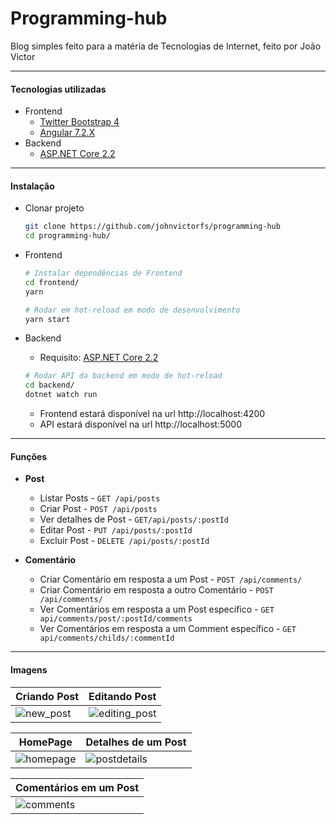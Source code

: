 # Programming-hub

Blog simples feito para a matéria de Tecnologias de Internet, feito por João Victor

---

#### Tecnologias utilizadas

- Frontend
  - [Twitter Bootstrap 4](https://getbootstrap.com/)
  - [Angular 7.2.X](https://angular.io/)
- Backend
  - [ASP.NET Core 2.2](https://docs.microsoft.com/en-us/aspnet/core/)

---

#### Instalação

- Clonar projeto

  ```bash
  git clone https://github.com/johnvictorfs/programming-hub
  cd programming-hub/
  ```

- Frontend

  ```bash
  # Instalar dependências de Frontend
  cd frontend/
  yarn
  ```

  ```bash
  # Rodar em hot-reload em modo de desenvolvimento
  yarn start
  ```

- Backend

  - Requisito: [ASP.NET Core 2.2](https://dotnet.microsoft.com/download/dotnet-core/2.2)

  ```bash
  # Rodar API da backend em modo de hot-reload
  cd backend/
  dotnet watch run
  ```

  - Frontend estará disponível na url http://localhost:4200
  - API estará disponível na url http://localhost:5000

---

#### Funções

- **Post**

  - Listar Posts - `GET /api/posts`
  - Criar Post - `POST /api/posts`
  - Ver detalhes de Post - `GET/api/posts/:postId`
  - Editar Post - `PUT /api/posts/:postId`
  - Excluir Post - `DELETE /api/posts/:postId`

- **Comentário**
  - Criar Comentário em resposta a um Post - `POST /api/comments/`
  - Criar Comentário em resposta a outro Comentário - `POST /api/comments/`
  - Ver Comentários em resposta a um Post específico - `GET api/comments/post/:postId/comments`
  - Ver Comentários em resposta a um Comment específico - `GET api/comments/childs/:commentId`

---

#### Imagens

| Criando Post          | Editando Post                 |
| --------------------- | ----------------------------- |
| ![new_post][new_post] | ![editing_post][editing_post] |

| HomePage              | Detalhes de um Post         |
| --------------------- | --------------------------- |
| ![homepage][homepage] | ![postdetails][postdetails] |

| Comentários em um Post |
| ---------------------- |
| ![comments][comments]  |

[editing_post]: https://user-images.githubusercontent.com/37747572/58135753-0b20f980-7c02-11e9-9193-39c81c4093a3.png
[new_post]: https://user-images.githubusercontent.com/37747572/58135712-dca31e80-7c01-11e9-9609-3410d131c28f.png
[homepage]: https://user-images.githubusercontent.com/37747572/58135914-926e6d00-7c02-11e9-9273-ce238e5afc94.png
[postdetails]: https://user-images.githubusercontent.com/37747572/58135962-bcc02a80-7c02-11e9-8e8a-87bd55a0463a.png
[comments]: https://user-images.githubusercontent.com/37747572/58136038-ff820280-7c02-11e9-9b9a-1b78d2010c02.png
